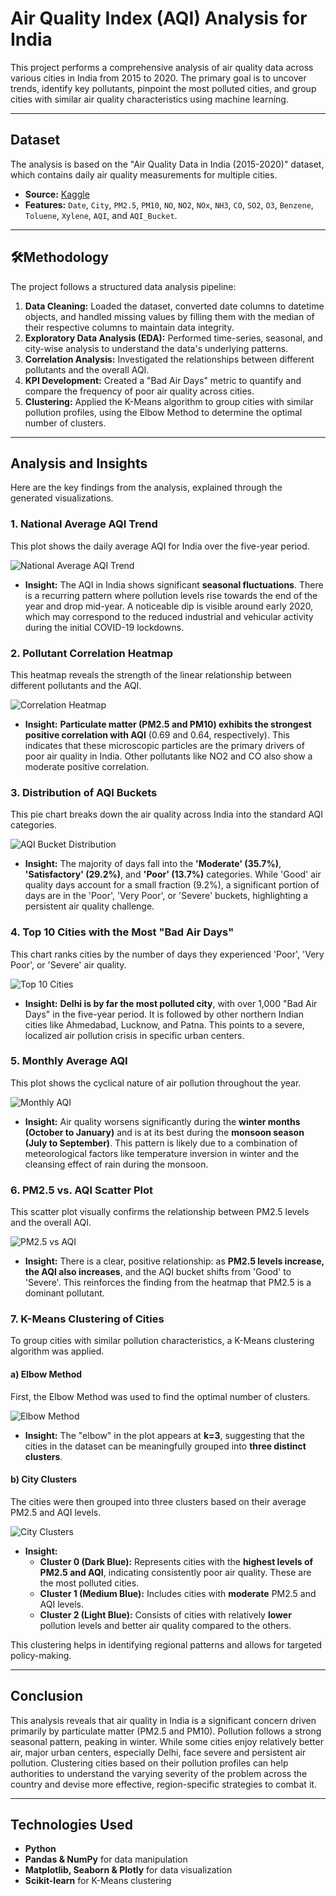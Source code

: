 # Air Quality Index (AQI) Analysis for India

This project performs a comprehensive analysis of air quality data across various cities in India from 2015 to 2020. The primary goal is to uncover trends, identify key pollutants, pinpoint the most polluted cities, and group cities with similar air quality characteristics using machine learning.

---
## Dataset

The analysis is based on the "Air Quality Data in India (2015-2020)" dataset, which contains daily air quality measurements for multiple cities.

* **Source:** [Kaggle](https://www.kaggle.com/rohanrao/air-quality-data-in-india)
* **Features:** `Date`, `City`, `PM2.5`, `PM10`, `NO`, `NO2`, `NOx`, `NH3`, `CO`, `SO2`, `O3`, `Benzene`, `Toluene`, `Xylene`, `AQI`, and `AQI_Bucket`.

---
## 🛠Methodology

The project follows a structured data analysis pipeline:

1.  **Data Cleaning:** Loaded the dataset, converted date columns to datetime objects, and handled missing values by filling them with the median of their respective columns to maintain data integrity.
2.  **Exploratory Data Analysis (EDA):** Performed time-series, seasonal, and city-wise analysis to understand the data's underlying patterns.
3.  **Correlation Analysis:** Investigated the relationships between different pollutants and the overall AQI.
4.  **KPI Development:** Created a "Bad Air Days" metric to quantify and compare the frequency of poor air quality across cities.
5.  **Clustering:** Applied the K-Means algorithm to group cities with similar pollution profiles, using the Elbow Method to determine the optimal number of clusters.

---
## Analysis and Insights

Here are the key findings from the analysis, explained through the generated visualizations.

### 1. National Average AQI Trend

This plot shows the daily average AQI for India over the five-year period.

![National Average AQI Trend](national%20average%20aqi%20trend.png)

* **Insight:** The AQI in India shows significant **seasonal fluctuations**. There is a recurring pattern where pollution levels rise towards the end of the year and drop mid-year. A noticeable dip is visible around early 2020, which may correspond to the reduced industrial and vehicular activity during the initial COVID-19 lockdowns.

### 2. Pollutant Correlation Heatmap

This heatmap reveals the strength of the linear relationship between different pollutants and the AQI.

![Correlation Heatmap](Correlation%20Heatmap%20of%20Pollutants%20and%20AQI.png)

* **Insight:** **Particulate matter (PM2.5 and PM10) exhibits the strongest positive correlation with AQI** (0.69 and 0.64, respectively). This indicates that these microscopic particles are the primary drivers of poor air quality in India. Other pollutants like NO2 and CO also show a moderate positive correlation.

### 3. Distribution of AQI Buckets

This pie chart breaks down the air quality across India into the standard AQI categories.

![AQI Bucket Distribution](Distribution%20of%20AQI%20Buckets.png)

* **Insight:** The majority of days fall into the **'Moderate' (35.7%)**, **'Satisfactory' (29.2%)**, and **'Poor' (13.7%)** categories. While 'Good' air quality days account for a small fraction (9.2%), a significant portion of days are in the 'Poor', 'Very Poor', or 'Severe' buckets, highlighting a persistent air quality challenge.

### 4. Top 10 Cities with the Most "Bad Air Days"

This chart ranks cities by the number of days they experienced 'Poor', 'Very Poor', or 'Severe' air quality.

![Top 10 Cities](Top%2010%20cities%20with%20the%20most%20Bad%20Air%20Days.png)

* **Insight:** **Delhi is by far the most polluted city**, with over 1,000 "Bad Air Days" in the five-year period. It is followed by other northern Indian cities like Ahmedabad, Lucknow, and Patna. This points to a severe, localized air pollution crisis in specific urban centers.

### 5. Monthly Average AQI

This plot shows the cyclical nature of air pollution throughout the year.

![Monthly AQI](Monthly%20Average%20AQI%20in%20India.png)

* **Insight:** Air quality worsens significantly during the **winter months (October to January)** and is at its best during the **monsoon season (July to September)**. This pattern is likely due to a combination of meteorological factors like temperature inversion in winter and the cleansing effect of rain during the monsoon.

### 6. PM2.5 vs. AQI Scatter Plot

This scatter plot visually confirms the relationship between PM2.5 levels and the overall AQI.

![PM2.5 vs AQI](newplot.png)

* **Insight:** There is a clear, positive relationship: as **PM2.5 levels increase, the AQI also increases**, and the AQI bucket shifts from 'Good' to 'Severe'. This reinforces the finding from the heatmap that PM2.5 is a dominant pollutant.

### 7. K-Means Clustering of Cities

To group cities with similar pollution characteristics, a K-Means clustering algorithm was applied.

#### a) Elbow Method

First, the Elbow Method was used to find the optimal number of clusters.

![Elbow Method](Elbow%20Method%20for%20Optimal%20Number%20of%20Clusters.png)

* **Insight:** The "elbow" in the plot appears at **k=3**, suggesting that the cities in the dataset can be meaningfully grouped into **three distinct clusters**.

#### b) City Clusters

The cities were then grouped into three clusters based on their average PM2.5 and AQI levels.

![City Clusters](Clusters%20of%20Cities%20based%20on%20PM2.5%20and%20AQI.png)

* **Insight:**
    * **Cluster 0 (Dark Blue):** Represents cities with the **highest levels of PM2.5 and AQI**, indicating consistently poor air quality. These are the most polluted cities.
    * **Cluster 1 (Medium Blue):** Includes cities with **moderate** PM2.5 and AQI levels.
    * **Cluster 2 (Light Blue):** Consists of cities with relatively **lower** pollution levels and better air quality compared to the others.

This clustering helps in identifying regional patterns and allows for targeted policy-making.

---
## Conclusion

This analysis reveals that air quality in India is a significant concern driven primarily by particulate matter (PM2.5 and PM10). Pollution follows a strong seasonal pattern, peaking in winter. While some cities enjoy relatively better air, major urban centers, especially Delhi, face severe and persistent air pollution. Clustering cities based on their pollution profiles can help authorities to understand the varying severity of the problem across the country and devise more effective, region-specific strategies to combat it.

---
## Technologies Used
* **Python**
* **Pandas & NumPy** for data manipulation
* **Matplotlib, Seaborn & Plotly** for data visualization
* **Scikit-learn** for K-Means clustering
